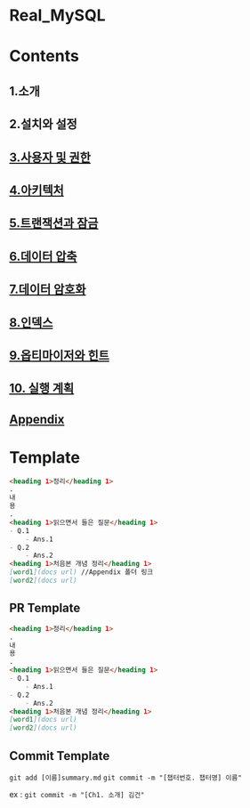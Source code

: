 # Real_MySQL

# Contents
## 1.소개
## 2.설치와 설정
## [3.사용자 및 권한](./ch.3%20사용자%20및%20권한/)
## [4.아키텍처](./ch.4%20아키텍처/)
## [5.트랜잭션과 잠금](./ch.5%20트랜잭션과%20잠금/)
## [6.데이터 압축](./ch.6%20데이터%20압축/)
## [7.데이터 암호화](./ch.7%20데이터%20암호화/)
## [8.인덱스](./ch.8%20인덱스/)
## [9.옵티마이저와 힌트](./ch.9%20옵티마이저와%20힌트/)
## [10. 실행 계획](./ch.10%20실행%20계획/)
## [Appendix](./Appendix)

# Template
```md
<heading 1>정리</heading 1>
.
내
용
.
<heading 1>읽으면서 들은 질문</heading 1>
- Q.1
	- Ans.1
- Q.2
	- Ans.2
<heading 1>처음본 개념 정리</heading 1>
[word1](docs url) //Appendix 폴더 링크
[word2](docs url)
```

## PR Template
```md
<heading 1>정리</heading 1>
.
내
용
.
<heading 1>읽으면서 들은 질문</heading 1>
- Q.1
	- Ans.1
- Q.2
	- Ans.2
<heading 1>처음본 개념 정리</heading 1>
[word1](docs url)
[word2](docs url)
```

## Commit Template
`git add [이름]summary.md`
`git commit -m "[챕터번호. 챕터명] 이름"`

ex : `git commit -m "[Ch1. 소개] 김건"`


